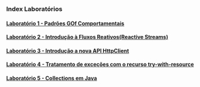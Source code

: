### Index Laboratórios

#### [Laboratório 1 - Padrões GOf Comportamentais](./src/laboratorio1/)<br/>
#### [Laboratório 2 - Introdução à Fluxos Reativos(Reactive Streams)](./src/laboratorio2/)<br/>
#### [Laboratório 3 - Introdução a nova API HttpClient](./src/laboratorio3/)<br/>
#### [Laboratório 4 - Tratamento de exceções com o recurso try-with-resource](./src/laboratorio4/)<br/>
#### [Laboratório 5 - Collections em Java](./src/laboratorio5/)<br/>

